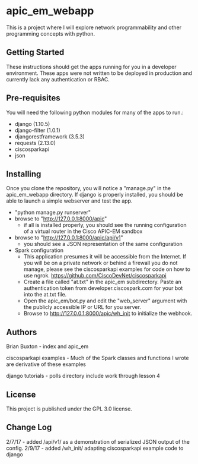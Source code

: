 # apic_em_webapp

This is a project where I will explore network programmability and other programming concepts with python.

Getting Started
---------------

These instructions should get the apps running for you in a developer environment.  These apps were not written to be deployed in production and currently lack any authentication or RBAC.

Pre-requisites
--------------

You will need the following python modules for many of the apps to run.:
- django (1.10.5)
- django-filter (1.0.1)
- djangorestframework (3.5.3)
- requests (2.13.0)
- ciscosparkapi
- json

Installing
----------

Once you clone the repository, you will notice a "manage.py" in the apic_em_webapp directory.  If django is properly installed, you should be able to launch a simple webserver and test the app.

- "python manage.py runserver"
- browse to "http://127.0.0.1:8000/apic"
    - if all is installed properly, you should see the running configuration of a virtual router in the Cisco APIC-EM sandbox
- browse to "http://127.0.0.1:8000/apic/api/v1"
    - you should see a JSON representation of the same configuration
- Spark configuration
    - This application presumes it will be accessible from the Internet.  If you will be on a private network or behind a firewall you do not manage, please see the ciscosparkapi examples for code on how to use ngrok.  https://github.com/CiscoDevNet/ciscosparkapi
    - Create a file called "at.txt" in the apic_em subdirectory.  Paste an authentication token from developer.ciscospark.com for your bot into the at.txt file.
    - Open the apic_em/bot.py and edit the "web_server" argument with the publicly accessible IP or URL for you server.
    - Browse to http://127.0.0.1:8000/apic/wh_init to initialize the webhook.

Authors
-------

Brian Buxton - index and apic_em

ciscosparkapi examples - Much of the Spark classes and functions I wrote are derivative of these examples

django tutorials - polls directory include work through lesson 4

License
-------

This project is published under the GPL 3.0 license.

Change Log
----------

2/7/17 - added /api/v1/ as a demonstration of serialized JSON output of the config.
2/9/17 - added /wh_init/ adapting ciscosparkapi example code to django